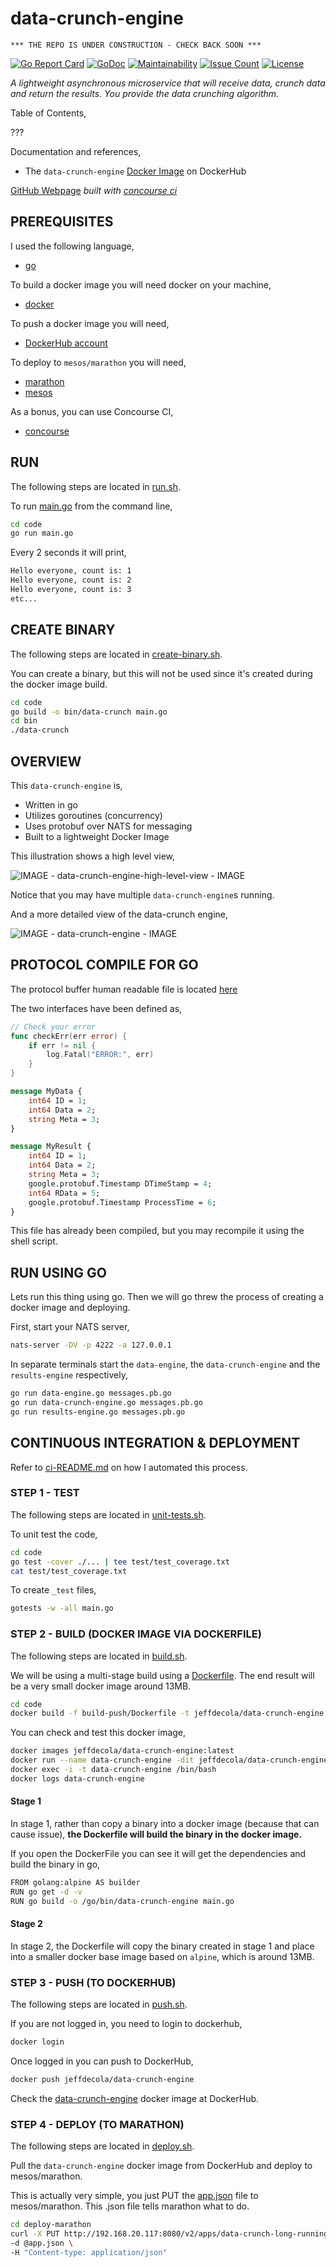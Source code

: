 # data-crunch-engine

```text
*** THE REPO IS UNDER CONSTRUCTION - CHECK BACK SOON ***
```

[![Go Report Card](https://goreportcard.com/badge/github.com/JeffDeCola/data-crunch-engine)](https://goreportcard.com/report/github.com/JeffDeCola/data-crunch-engine)
[![GoDoc](https://godoc.org/github.com/JeffDeCola/data-crunch-engine?status.svg)](https://godoc.org/github.com/JeffDeCola/data-crunch-engine)
[![Maintainability](https://api.codeclimate.com/v1/badges/6ed9dfb17eedad9c40ee/maintainability)](https://codeclimate.com/github/JeffDeCola/data-crunch-engine/maintainability)
[![Issue Count](https://codeclimate.com/github/JeffDeCola/data-crunch-engine/badges/issue_count.svg)](https://codeclimate.com/github/JeffDeCola/data-crunch-engine/issues)
[![License](http://img.shields.io/:license-mit-blue.svg)](http://jeffdecola.mit-license.org)

_A lightweight asynchronous microservice that will receive data,
crunch data and return the results. You provide the data crunching algorithm._

Table of Contents,

???

Documentation and references,

* The `data-crunch-engine`
  [Docker Image](https://hub.docker.com/r/jeffdecola/data-crunch-engine)
  on DockerHub

[GitHub Webpage](https://jeffdecola.github.io/data-crunch-engine/)
_built with
[concourse ci](https://github.com/JeffDeCola/data-crunch-engine/blob/master/ci-README.md)_

## PREREQUISITES

I used the following language,

* [go](https://github.com/JeffDeCola/my-cheat-sheets/tree/master/software/development/languages/go-cheat-sheet)

To build a docker image you will need docker on your machine,

* [docker](https://github.com/JeffDeCola/my-cheat-sheets/tree/master/software/operations-tools/orchestration/builds-deployment-containers/docker-cheat-sheet)

To push a docker image you will need,

* [DockerHub account](https://hub.docker.com/)

To deploy to `mesos/marathon` you will need,

* [marathon](https://github.com/JeffDeCola/my-cheat-sheets/tree/master/software/operations-tools/orchestration/cluster-managers-resource-management-scheduling/marathon-cheat-sheet)
* [mesos](https://github.com/JeffDeCola/my-cheat-sheets/tree/master/software/operations-tools/orchestration/cluster-managers-resource-management-scheduling/mesos-cheat-sheet)

As a bonus, you can use Concourse CI,

* [concourse](https://github.com/JeffDeCola/my-cheat-sheets/tree/master/software/operations-tools/continuous-integration-continuous-deployment/concourse-cheat-sheet)

## RUN

The following steps are located in
[run.sh](https://github.com/JeffDeCola/data-crunch-engine/blob/master/code/run.sh).

To run
[main.go](https://github.com/JeffDeCola/data-crunch-engine/blob/master/code/main.go)
from the command line,

```bash
cd code
go run main.go
```

Every 2 seconds it will print,

```bash
Hello everyone, count is: 1
Hello everyone, count is: 2
Hello everyone, count is: 3
etc...
```

## CREATE BINARY

The following steps are located in
[create-binary.sh](https://github.com/JeffDeCola/data-crunch-engine/blob/master/code/bin/create-binary.sh).

You can create a binary, but this will not be used
since it's created during the docker image build.

```bash
cd code
go build -o bin/data-crunch main.go
cd bin
./data-crunch
```

## OVERVIEW

This `data-crunch-engine` is,

* Written in go
* Utilizes goroutines (concurrency)
* Uses protobuf over NATS for messaging
* Built to a lightweight Docker Image

This illustration shows a high level view,

![IMAGE - data-crunch-engine-high-level-view - IMAGE](docs/pics/data-crunch-engine-high-level-view.jpg)

Notice that you may have multiple `data-crunch-engine`s running.

And a more detailed view of the data-crunch engine,

![IMAGE - data-crunch-engine - IMAGE](docs/pics/data-crunch-engine.jpg)

## PROTOCOL COMPILE FOR GO

The protocol buffer human readable file is located
[here](https://github.com/JeffDeCola/data-crunch-engine/blob/master/proto/messages.proto)

The two interfaces have been defined as,

```go
// Check your error
func checkErr(err error) {
    if err != nil {
        log.Fatal("ERROR:", err)
    }
}
```

```proto
message MyData {
    int64 ID = 1;
    int64 Data = 2;
    string Meta = 3;
}
```

```proto
message MyResult {
    int64 ID = 1;
    int64 Data = 2;
    string Meta = 3;
    google.protobuf.Timestamp DTimeStamp = 4;
    int64 RData = 5;
    google.protobuf.Timestamp ProcessTime = 6;
}
```

This file has already been compiled, but you may recompile it using the shell script.

## RUN USING GO

Lets run this thing using go. Then we will go threw the process of
creating a docker image and deploying.

First, start your NATS server,

```bash
nats-server -DV -p 4222 -a 127.0.0.1
```

In separate terminals start the `data-engine`, the `data-crunch-engine`
and the `results-engine` respectively,

```bash
go run data-engine.go messages.pb.go
go run data-crunch-engine.go messages.pb.go
go run results-engine.go messages.pb.go
```

## CONTINUOUS INTEGRATION & DEPLOYMENT

Refer to
[ci-README.md](https://github.com/JeffDeCola/data-crunch-engine/blob/master/ci-README.md)
on how I automated this process.

### STEP 1 - TEST

The following steps are located in
[unit-tests.sh](https://github.com/JeffDeCola/data-crunch-engine/tree/master/code/test/unit-tests.sh).

To unit test the code,

```bash
cd code
go test -cover ./... | tee test/test_coverage.txt
cat test/test_coverage.txt
```

To create `_test` files,

```bash
gotests -w -all main.go
```

### STEP 2 - BUILD (DOCKER IMAGE VIA DOCKERFILE)

The following steps are located in
[build.sh](https://github.com/JeffDeCola/data-crunch-engine/blob/master/code/build-push/build.sh).

We will be using a multi-stage build using a
[Dockerfile](https://github.com/JeffDeCola/data-crunch-engine/blob/master/code/build-push/Dockerfile).
The end result will be a very small docker image around 13MB.

```bash
cd code
docker build -f build-push/Dockerfile -t jeffdecola/data-crunch-engine .
```

You can check and test this docker image,

```bash
docker images jeffdecola/data-crunch-engine:latest
docker run --name data-crunch-engine -dit jeffdecola/data-crunch-engine
docker exec -i -t data-crunch-engine /bin/bash
docker logs data-crunch-engine
```

#### Stage 1

In stage 1, rather than copy a binary into a docker image (because
that can cause issue), **the Dockerfile will build the binary in the
docker image.**

If you open the DockerFile you can see it will get the dependencies and
build the binary in go,

```bash
FROM golang:alpine AS builder
RUN go get -d -v
RUN go build -o /go/bin/data-crunch-engine main.go
```

#### Stage 2

In stage 2, the Dockerfile will copy the binary created in
stage 1 and place into a smaller docker base image based
on `alpine`, which is around 13MB.

### STEP 3 - PUSH (TO DOCKERHUB)

The following steps are located in
[push.sh](https://github.com/JeffDeCola/data-crunch-engine/blob/master/code/build-push/push.sh).

If you are not logged in, you need to login to dockerhub,

```bash
docker login
```

Once logged in you can push to DockerHub,

```bash
docker push jeffdecola/data-crunch-engine
```

Check the
[data-crunch-engine](https://hub.docker.com/r/jeffdecola/data-crunch-engine)
docker image at DockerHub.

### STEP 4 - DEPLOY (TO MARATHON)

The following steps are located in
[deploy.sh](https://github.com/JeffDeCola/data-crunch-engine/blob/master/code/deploy-marathon/deploy.sh).

Pull the `data-crunch-engine` docker image
from DockerHub and deploy to mesos/marathon.

This is actually very simple, you just PUT the
[app.json](https://github.com/JeffDeCola/data-crunch-engine/blob/master/code/deploy-marathon/app.json)
file to mesos/marathon. This .json file tells marathon what to do.

```bash
cd deploy-marathon
curl -X PUT http://192.168.20.117:8080/v2/apps/data-crunch-long-running \
-d @app.json \
-H "Content-type: application/json"
```
